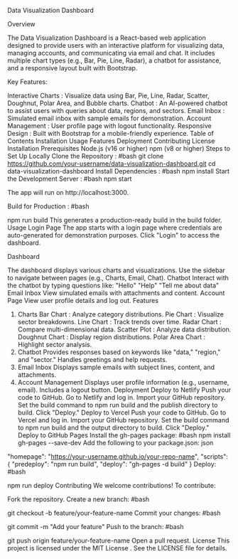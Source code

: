 Data Visualization Dashboard

Overview

The Data Visualization Dashboard is a React-based web application designed to provide users with an interactive platform for visualizing data, managing accounts, and communicating via email and chat. It includes multiple chart types (e.g., Bar, Pie, Line, Radar), a chatbot for assistance, and a responsive layout built with Bootstrap.

Key Features:

Interactive Charts : Visualize data using Bar, Pie, Line, Radar, Scatter, Doughnut, Polar Area, and Bubble charts.
Chatbot : An AI-powered chatbot to assist users with queries about data, regions, and sectors.
Email Inbox : Simulated email inbox with sample emails for demonstration.
Account Management : User profile page with logout functionality.
Responsive Design : Built with Bootstrap for a mobile-friendly experience.
Table of Contents
Installation
Usage
Features
Deployment
Contributing
License
Installation
Prerequisites
Node.js (v16 or higher)
npm (v8 or higher)
Steps to Set Up Locally
Clone the Repository :
#bash
git clone https://github.com/your-username/data-visualization-dashboard.git
cd data-visualization-dashboard
Install Dependencies :
#bash
npm install
Start the Development Server :
#bash
npm start

The app will run on http://localhost:3000.

Build for Production :
#bash

npm run build
This generates a production-ready build in the build folder.
Usage
Login Page
The app starts with a login page where credentials are auto-generated for demonstration purposes.
Click "Login" to access the dashboard.

Dashboard

The dashboard displays various charts and visualizations.
Use the sidebar to navigate between pages (e.g., Charts, Email, Chat).
Chatbot
Interact with the chatbot by typing questions like:
"Hello"
"Help"
"Tell me about data"
Email Inbox
View simulated emails with attachments and content.
Account Page
View user profile details and log out.
Features
1. Charts
Bar Chart : Analyze category distributions.
Pie Chart : Visualize sector breakdowns.
Line Chart : Track trends over time.
Radar Chart : Compare multi-dimensional data.
Scatter Plot : Analyze data distribution.
Doughnut Chart : Display region distributions.
Polar Area Chart : Highlight sector analysis.
2. Chatbot
Provides responses based on keywords like "data," "region," and "sector."
Handles greetings and help requests.
3. Email Inbox
Displays sample emails with subject lines, content, and attachments.
4. Account Management
Displays user profile information (e.g., username, email).
Includes a logout button.
Deployment
Deploy to Netlify
Push your code to GitHub.
Go to Netlify and log in.
Import your GitHub repository.
Set the build command to npm run build and the publish directory to build.
Click "Deploy."
Deploy to Vercel
Push your code to GitHub.
Go to Vercel and log in.
Import your GitHub repository.
Set the build command to npm run build and the output directory to build.
Click "Deploy."
Deploy to GitHub Pages
Install the gh-pages package:
#bash
npm install gh-pages --save-dev
Add the following to your package.json:
json

"homepage": "https://your-username.github.io/your-repo-name",
"scripts": {
  "predeploy": "npm run build",
  "deploy": "gh-pages -d build"
}
Deploy:
#bash

npm run deploy
Contributing
We welcome contributions! To contribute:

Fork the repository.
Create a new branch:
#bash

git checkout -b feature/your-feature-name
Commit your changes:
#bash

git commit -m "Add your feature"
Push to the branch:
#bash

git push origin feature/your-feature-name
Open a pull request.
License
This project is licensed under the MIT License . See the LICENSE file for details.

